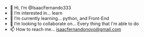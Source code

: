 - 👋 Hi, I’m @IsaacFernando333
- 👀 I’m interested in... learn
- 🌱 I’m currently learning... python, and Front-End
- 💞️ I’m looking to collaborate on... Every thing that I'm able to do
- 📫 How to reach me... isaacfernandonovo@gmail.com

<!---
IsaacFernando333/IsaacFernando333 is a ✨ special ✨ repository because its `README.md` (this file) appears on your GitHub profile.
You can click the Preview link to take a look at your changes.
--->
